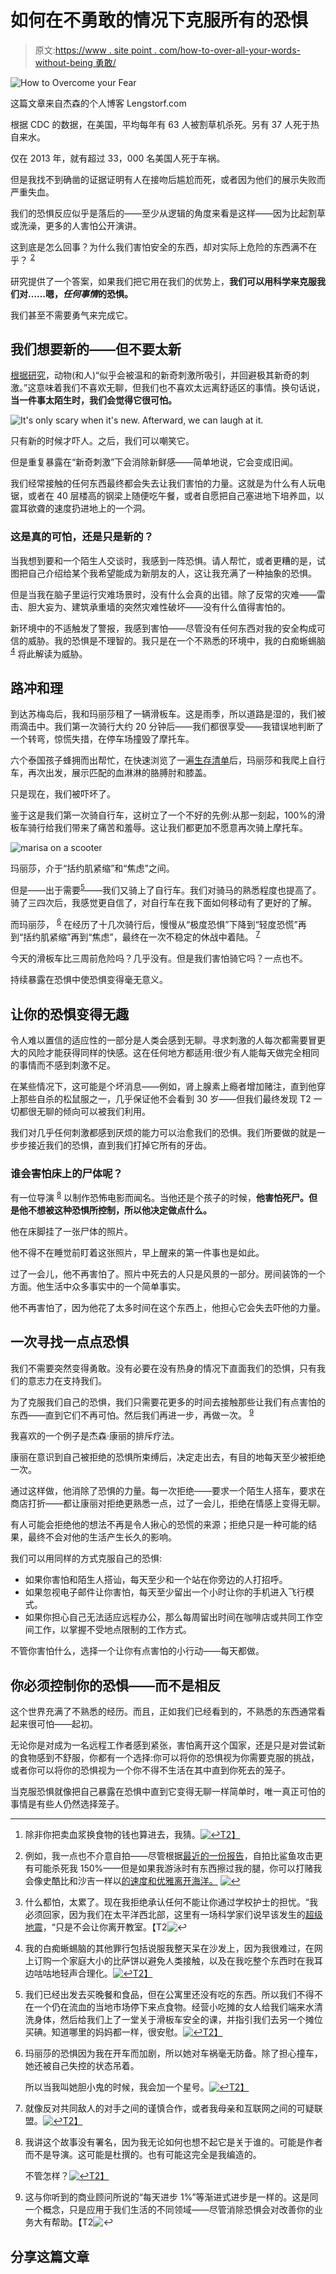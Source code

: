 # 如何在不勇敢的情况下克服所有的恐惧

> 原文:[https://www . site point . com/how-to-over-all-your-words-without-being 勇敢/](https://www.sitepoint.com/how-to-overcome-all-your-fears-without-being-brave/)

![How to Overcome your Fear](../Images/36c1ad75444dbc27d50225b7beef2ad1.png)

这篇文章来自杰森的个人博客 Lengstorf.com

根据 CDC 的数据，在美国，平均每年有 63 人被割草机杀死。另有 37 人死于热自来水。

仅在 2013 年，就有超过 33，000 名美国人死于车祸。

但是我找不到确凿的证据证明有人在接吻后尴尬而死，或者因为他们的展示失败而严重失血。

我们的恐惧反应似乎是落后的——至少从逻辑的角度来看是这样——因为比起割草或洗澡，更多的人害怕公开演讲。

这到底是怎么回事？为什么我们害怕安全的东西，却对实际上危险的东西满不在乎？ <sup class="footnote-ref">[2](#fn2)</sup>

研究提供了一个答案，如果我们把它用在我们的优势上，**我们可以用科学来克服我们对……嗯，*任何事情*的恐惧。**

我们甚至不需要勇气来完成它。

## 我们想要新的——但不要太新

[根据研究](http://bit.ly/1iT4fL6)，动物(和人)“似乎会被温和的新奇刺激所吸引，并回避极其新奇的刺激。”这意味着我们不喜欢无聊，但我们也不喜欢太远离舒适区的事情。换句话说，**当一件事太陌生时，我们会觉得它很可怕。**

![It's only scary when it's new. Afterward, we can laugh at it.](../Images/f29aac4c8ba368cf7c3113869c4d6076.png)

只有新的时候才吓人。之后，我们可以嘲笑它。

但是重复暴露在“新奇刺激”下会消除新鲜感——简单地说，它会变成旧闻。

我们经常接触的任何东西最终都会失去让我们害怕的力量。这就是为什么有人玩电锯，或者在 40 层楼高的钢梁上随便吃午餐，或者自愿把自己塞进地下培养皿，以震耳欲聋的速度扔进地上的一个洞。

### 这是真的可怕，还是只是新的？

当我想到要和一个陌生人交谈时，我感到一阵恐惧。请人帮忙，或者更糟的是，试图把自己介绍给某个我希望能成为新朋友的人，这让我充满了一种抽象的恐惧。

但是当我在脑子里运行灾难场景时，没有什么会真的出错。除了反常的灾难——雷击、胆大妄为、建筑承重墙的突然灾难性破坏——没有什么值得害怕的。

新环境中的不适触发了警报，我感到害怕——尽管没有任何东西对我的安全构成可信的威胁。我的恐惧是不理智的。我只是在一个不熟悉的环境中，我的白痴蜥蜴脑 <sup class="footnote-ref">[4](#fn4)</sup> 将此解读为威胁。

## 路冲和理

到达苏梅岛后，我和玛丽莎租了一辆滑板车。这是雨季，所以道路是湿的，我们被雨滴击中。我们第一次骑行大约 20 分钟后——我们都很享受——我错误地判断了一个转弯，惊慌失措，在停车场撞毁了摩托车。

六个泰国孩子蜂拥而出帮忙，在快速浏览了一遍[生存清单](https://lengstorf.com/when-things-go-wrong/?utm_source=sitepoint&utm_medium=overcoming-fear&utm_campaign=guest-post)后，玛丽莎和我爬上自行车，再次出发，展示匹配的血淋淋的胳膊肘和膝盖。

只是现在，我们被吓坏了。

鉴于这是我们第一次骑自行车，这树立了一个不好的先例:从那一刻起，100%的滑板车骑行给我们带来了痛苦和羞辱。这让我们都更加不愿意再次骑上摩托车。

![marisa on a scooter](../Images/33a40269345d87c163f39ca33bb66145.png)

玛丽莎，介于“括约肌紧缩”和“焦虑”之间。

但是——出于需要<sup class="footnote-ref">[5](#fn5)</sup>——我们又骑上了自行车。我们对骑马的熟悉程度也提高了。骑了三四次后，我感觉更自信了，对自行车在我下面如何移动有了更好的了解。

而玛丽莎， <sup class="footnote-ref">[6](#fn6)</sup> 在经历了十几次骑行后，慢慢从“极度恐惧”下降到“轻度恐慌”再到“括约肌紧缩”再到“焦虑”，最终在一次不稳定的休战中着陆。 <sup class="footnote-ref">[7](#fn7)</sup>

今天的滑板车比三周前危险吗？几乎没有。但是我们害怕骑它吗？一点也不。

持续暴露在恐惧中使恐惧变得毫无意义。

## 让你的恐惧变得无趣

令人难以置信的适应性的一部分是人类会感到无聊。寻求刺激的人每次都需要冒更大的风险才能获得同样的快感。这在任何地方都适用:很少有人能每天做完全相同的事情而不感到刺激不足。

在某些情况下，这可能是个坏消息——例如，肾上腺素上瘾者增加赌注，直到他穿上那些自杀的松鼠服之一，几乎保证他不会看到 30 岁——但我们最终发现 T2 一切都很无聊的倾向可以被我们利用。

我们对几乎任何刺激都感到厌烦的能力可以治愈我们的恐惧。我们所要做的就是一步步接近我们的恐惧，直到我们打掉它所有的牙齿。

### 谁会害怕床上的尸体呢？

有一位导演 <sup class="footnote-ref">[8](#fn8)</sup> 以制作恐怖电影而闻名。当他还是个孩子的时候，**他害怕死尸。但是他不想被这种恐惧所控制，所以他决定做点什么。**

他在床脚挂了一张尸体的照片。

他不得不在睡觉前盯着这张照片，早上醒来的第一件事也是如此。

过了一会儿，他不再害怕了。照片中死去的人只是风景的一部分。房间装饰的一个方面。他生活中众多事实中的一个简单事实。

他不再害怕了，因为他花了太多时间在这个东西上，他担心它会失去吓他的力量。

## 一次寻找一点点恐惧

我们不需要突然变得勇敢。没有必要在没有热身的情况下直面我们的恐惧，只有我们的意志力在支持我们。

为了克服我们自己的恐惧，我们只需要花更多的时间去接触那些让我们有点害怕的东西——直到它们不再可怕。然后我们再进一步，再做一次。 <sup class="footnote-ref">[9](#fn9)</sup>

我喜欢的一个例子是杰森·康丽的排斥疗法。

康丽在意识到自己被拒绝的恐惧所束缚后，决定走出去，有目的地每天至少被拒绝一次。

通过这样做，他消除了恐惧的力量。每一次拒绝——要求一个陌生人搭车，要求在商店打折——都让康丽对拒绝更熟悉一点，过了一会儿，拒绝在情感上变得无聊。

有人可能会拒绝他的想法不再是令人揪心的恐慌的来源；拒绝只是一种可能的结果，最终不会对他的生活产生长久的影响。

我们可以用同样的方式克服自己的恐惧:

*   如果你害怕和陌生人搭讪，每天至少和一个站在你旁边的人打招呼。
*   如果忽视电子邮件让你害怕，每天至少留出一个小时让你的手机进入飞行模式。
*   如果你担心自己无法适应远程办公，那么每周留出时间在咖啡店或共同工作空间工作，以掌握不受地点限制的工作方式。

不管你害怕什么，选择一个让你有点害怕的小行动——每天都做。

## 你必须控制你的恐惧——而不是相反

这个世界充满了不熟悉的经历。而且，正如我们已经看到的，不熟悉的东西通常看起来很可怕——起初。

无论你是对成为一名远程工作者感到紧张，害怕离开这个国家，还是只是对尝试新的食物感到不舒服，你都有一个选择:你可以将你的恐惧视为你需要克服的挑战，或者你可以将你的恐惧视为一个你不得不生活在其中直到你死去的笼子。

当克服恐惧就像把自己暴露在恐惧中直到它变得无聊一样简单时，唯一真正可怕的事情是有些人仍然选择笼子。

* * *

1.  除非你把卖血浆换食物的钱也算进去，我猜。[![↩](../Images/0c115549aa7ca6a6a900753be9dbe00f.png)T2】](#fnref1)

2.  例如，我一点也不介意自拍——尽管根据[最近的一份报告](http://cntrvlr.com/1YTmuB8)，自拍比鲨鱼攻击更有可能杀死我 150%——但是如果我游泳时有东西擦过我的腿，你可以打赌我会像史酷比和沙吉一样以[的速度和优雅离开海洋。](http://bit.ly/1QTRGKS) [![↩](../Images/0c115549aa7ca6a6a900753be9dbe00f.png)](#fnref2)

3.  什么都怕，太累了。现在我拒绝承认任何不能让你通过学校护士的担忧。“我必须回家，因为我们在太平洋西北部，这里有一场科学家们说早该发生的[超级地震](http://nyr.kr/1Z2vlAE)，“只是不会让你离开教室。【T2![↩](../Images/0c115549aa7ca6a6a900753be9dbe00f.png)

4.  我的白痴蜥蜴脑的其他罪行包括说服我整天呆在沙发上，因为我很难过，在网上订购一个家庭大小的比萨饼以避免人类接触，以及在我吃整个东西时在我耳边咕咕地轻声合理化。[![↩](../Images/0c115549aa7ca6a6a900753be9dbe00f.png)T2】](#fnref4)

5.  我们已经出发去买晚餐和食品，但在公寓里还没有吃的东西。所以我们不得不在一个仍在流血的当地市场停下来点食物。经营小吃摊的女人给我们端来水清洗身体，然后给我们上了一堂关于滑板车安全的课，并指引我们去另一个摊位买碘。知道哪里的妈妈都一样，很安慰。[![↩](../Images/0c115549aa7ca6a6a900753be9dbe00f.png)T2】](#fnref5)

6.  玛丽莎的恐惧因为我在开车而加剧，所以她对车祸毫无防备。除了担心撞车，她还被自己失控的状态吊着。

    所以当我叫她胆小鬼的时候，我会加一个星号。[![↩](../Images/0c115549aa7ca6a6a900753be9dbe00f.png)T2】](#fnref6)

7.  就像反对共同敌人的对手之间的谨慎合作，或者我母亲和互联网之间的可疑联盟。[![↩](../Images/0c115549aa7ca6a6a900753be9dbe00f.png)T2】](#fnref7)

8.  我讲这个故事没有署名，因为我无论如何也想不起它是关于谁的。可能是作者而不是导演。这可能是杜撰的。也有可能这完全是我编造的。

    不管怎样？[![↩](../Images/0c115549aa7ca6a6a900753be9dbe00f.png)T2】](#fnref8)

9.  这与你听到的商业顾问所说的“每天进步 1%”等渐进式进步是一样的。这是同一个概念，只是应用于我们生活的不同领域——尽管消除恐惧会对改善你的业务大有帮助。【T2![↩](../Images/0c115549aa7ca6a6a900753be9dbe00f.png)

## 分享这篇文章